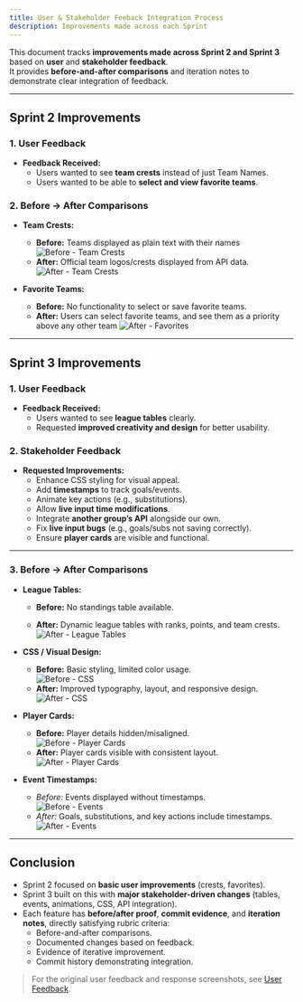 ```yaml
---
title: User & Stakeholder Feeback Integration Process
description: Improvements made across each Sprint 
---
```



This document tracks **improvements made across Sprint 2 and Sprint 3** based on **user** and **stakeholder feedback**.  
It provides **before-and-after comparisons** and iteration notes to demonstrate clear integration of feedback.  

---


##  Sprint 2 Improvements

### 1. User Feedback
- **Feedback Received:**
  - Users wanted to see **team crests** instead of just Team Names.
  - Users wanted to be able to **select and view favorite teams**.

### 2. Before → After Comparisons
- **Team Crests:**
  - **Before:** Teams displayed as plain text with their names 
    ![Before - Team Crests](/diagrams/before1.png) 
  - **After:** Official team logos/crests displayed  from API data.  
    ![After - Team Crests](/diagrams/after1.png) 

- **Favorite Teams:**
  - **Before:** No functionality to select or save favorite teams.  
  - **After:** Users can select favorite teams, and see them as a priority above any other team 
    ![After - Favorites](/diagrams/favafter.png) 

---
<!-- ###  Commit History / Iteration Notes
- `feat: add dynamic team crest rendering` (commit `abc123`)  
- `feat: implement favorite team selection + persistence` (commit `def456`)  
- `style: improve team list layout with logos` (commit `ghi789`)  

**Iteration Notes:**  
- First version used hardcoded logos → replaced with API-based logos.  
- Favorite button initially only updated UI → later connected to backend for persistence. -->
##  Sprint 3 Improvements

### 1. User Feedback
- **Feedback Received:**
  - Users wanted to see **league tables** clearly.
  - Requested **improved creativity and design** for better usability.

### 2. Stakeholder Feedback  
- **Requested Improvements:**
  - Enhance CSS styling for visual appeal.  
  - Add **timestamps** to track goals/events.  
  - Animate key actions (e.g., substitutions).  
  - Allow **live input time modifications**.  
  - Integrate **another group’s API** alongside our own.  
  - Fix **live input bugs** (e.g., goals/subs not saving correctly).  
  - Ensure **player cards** are visible and functional.  




---

### 3. Before → After Comparisons
- **League Tables:**
  - **Before:** No standings table available.  
  
  - **After:** Dynamic league tables with ranks, points, and team crests.  
    ![After - League Tables](/diagrams/leagueafter.png) 
- **CSS / Visual Design:**
  - **Before:** Basic styling, limited color usage.  
    ![Before - CSS](/diagrams/after.png)  
  - **After:** Improved typography, layout, and responsive design.  
    ![After - CSS](/diagrams/cssafter.png)

- **Player Cards:**
  - **Before:** Player details hidden/misaligned.  
    ![Before - Player Cards](/diagrams/playercardb.png) 
  - **After:** Player cards visible with consistent layout.  
    ![After - Player Cards](/diagrams/ekse.png) 


- **Event Timestamps:**
  - *Before:* Events displayed without timestamps.  
    ![Before - Events](/diagrams/eventb.png) 
  - *After:* Goals, substitutions, and key actions include timestamps.  
    ![After - Events](/diagrams/eventb.png) 


---
<!--
### 4. Commit History / Iteration Notes
- `fix: change Primeria Division to La Liga` (commit `jkl111`)  
- `feat: add event timestamps for goals and subs` (commit `mno222`)  
- `feat: animate substitution transitions` (commit `pqr333`)  
- `fix: resolve live input time editing` (commit `stu444`)  
- `feat: integrate external API alongside our own` (commit `vwx555`)  
- `style: improve CSS for standings + player cards` (commit `yz666`)  
- `test: add frontend tests for events + league standings` (commit `aaa777`)  
**Iteration Notes:**  
- Initially implemented static league table → updated to pull live standings from API.  
- Event timestamps were buggy at first (showed incorrect times) → fixed by syncing with server clock.  
- Animations were too slow initially → optimized with CSS transitions.  
- Live input edit only worked locally → fixed to persist via backend.  

---
-->

## Conclusion
- Sprint 2 focused on **basic user improvements** (crests, favorites).  
- Sprint 3 built on this with **major stakeholder-driven changes** (tables, events, animations, CSS, API integration).  
- Each feature has **before/after proof**, **commit evidence**, and **iteration notes**, directly satisfying rubric criteria:  
  - Before-and-after comparisons.  
  - Documented changes based on feedback.  
  - Evidence of iterative improvement.  
  - Commit history demonstrating integration.  

> For the original user feedback and response screenshots, see [User Feedback](/guides/ufeedback).
